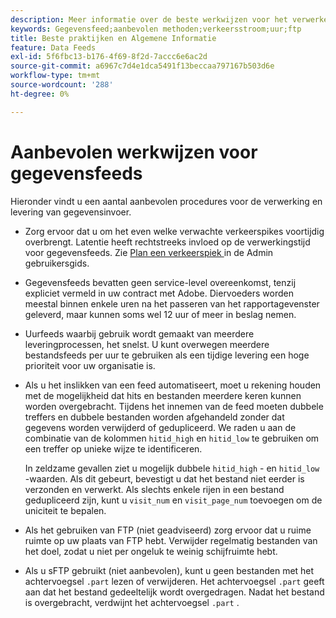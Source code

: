 ```yaml
---
description: Meer informatie over de beste werkwijzen voor het verwerken en leveren van gegevensinvoer in Analytics.
keywords: Gegevensfeed;aanbevolen methoden;verkeersstroom;uur;ftp
title: Beste praktijken en Algemene Informatie
feature: Data Feeds
exl-id: 5f6fbc13-b176-4f69-8f2d-7accc6e6ac2d
source-git-commit: a6967c7d4e1dca5491f13beccaa797167b503d6e
workflow-type: tm+mt
source-wordcount: '288'
ht-degree: 0%

---
```


# Aanbevolen werkwijzen voor gegevensfeeds

Hieronder vindt u een aantal aanbevolen procedures voor de verwerking en levering van gegevensinvoer.

* Zorg ervoor dat u om het even welke verwachte verkeerspikes voortijdig overbrengt. Latentie heeft rechtstreeks invloed op de verwerkingstijd voor gegevensfeeds. Zie [ Plan een verkeerspiek ](/help/admin/tools/manage-rs/edit-settings/c-traffic-management/t-traffic-schedule-spike.md) in de Admin gebruikersgids.

* Gegevensfeeds bevatten geen service-level overeenkomst, tenzij expliciet vermeld in uw contract met Adobe. Diervoeders worden meestal binnen enkele uren na het passeren van het rapportagevenster geleverd, maar kunnen soms wel 12 uur of meer in beslag nemen.

* Uurfeeds waarbij gebruik wordt gemaakt van meerdere leveringprocessen, het snelst. U kunt overwegen meerdere bestandsfeeds per uur te gebruiken als een tijdige levering een hoge prioriteit voor uw organisatie is.

* Als u het inslikken van een feed automatiseert, moet u rekening houden met de mogelijkheid dat hits en bestanden meerdere keren kunnen worden overgebracht. Tijdens het innemen van de feed moeten dubbele treffers en dubbele bestanden worden afgehandeld zonder dat gegevens worden verwijderd of gedupliceerd. We raden u aan de combinatie van de kolommen `hitid_high` en `hitid_low` te gebruiken om een treffer op unieke wijze te identificeren.

  In zeldzame gevallen ziet u mogelijk dubbele `hitid_high` - en `hitid_low` -waarden. Als dit gebeurt, bevestigt u dat het bestand niet eerder is verzonden en verwerkt. Als slechts enkele rijen in een bestand gedupliceerd zijn, kunt u `visit_num` en `visit_page_num` toevoegen om de uniciteit te bepalen.

* Als het gebruiken van FTP (niet geadviseerd) zorg ervoor dat u ruime ruimte op uw plaats van FTP hebt. Verwijder regelmatig bestanden van het doel, zodat u niet per ongeluk te weinig schijfruimte hebt.

* Als u sFTP gebruikt (niet aanbevolen), kunt u geen bestanden met het achtervoegsel `.part` lezen of verwijderen. Het achtervoegsel `.part` geeft aan dat het bestand gedeeltelijk wordt overgedragen. Nadat het bestand is overgebracht, verdwijnt het achtervoegsel `.part` .